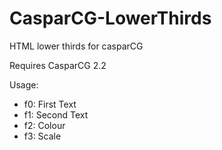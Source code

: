 # CasparCG-LowerThirds

HTML lower thirds for casparCG

Requires CasparCG 2.2

  

Usage: 

 - f0: First Text
 - f1: Second Text
 - f2: Colour
 - f3: Scale
